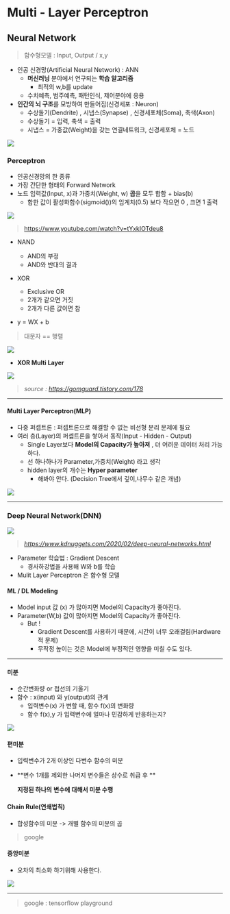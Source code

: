 # Multi - Layer Perceptron

## Neural Network 

> 함수형모델 : Input, Output / x,y

* 인공 신경망(Artificial Neural Network) : ANN
  * **머신러닝** 분야에서 연구되는 **학습 알고리즘**
    * 최적의 w,b를 update
  * 수치예측, 범주예측, 패턴인식, 제어분야에 응용
* **인간의 뇌 구조**를 모방하여 만들어짐(신경세포 : Neuron)
  * 수상돌기(Dendrite) , 시냅스(Synapse) , 신경세포체(Soma), 축색(Axon)
  * 수상돌기 = 입력, 축색 = 출력
  * 시냅스 = 가중값(Weight)을 갖는 연결네트워크, 신경세포체 = 노드

![](C:\Users\samsung\Desktop\neural.PNG)

### Perceptron

* 인공신경망의 한 종류
* 가장 간단한 형태의 Forward Network
* 노드 입력값(Input, x)과 가중치(Weight, w) **곱**을 모두 합함 + bias(b)
  * 합한 값이 활성화함수(sigmoid())의 임계치(0.5) 보다 작으면 0 , 크면 1 출력

![](C:\Users\samsung\Desktop\logicgates.PNG)

> https://www.youtube.com/watch?v=tYxkIOTdeu8

* NAND
  * AND의 부정
  * AND와 반대의 결과
* XOR
  * Exclusive OR
  * 2개가 같으면 거짓
  * 2개가 다른 값이면 참

* y = WX + b 

> 대문자 == 행렬

![](C:\Users\samsung\Desktop\logicgates2.PNG)

* **XOR Multi Layer**

![](https://img1.daumcdn.net/thumb/R720x0.q80/?scode=mtistory2&fname=http%3A%2F%2Fcfile9.uf.tistory.com%2Fimage%2F9974283B5AAE80D027B961)

> *source : https://gomguard.tistory.com/178*

---

#### Multi Layer Perceptron(MLP)

* 다중 퍼셉트론 : 퍼셉트론으로 해결할 수 없는 비선형 분리 문제에 필요
* 여러 층(Layer)의 퍼셉트론을 쌓아서 동작(Input - Hidden - Output)
  * Single Layer보다 **Model의 Capacity가 높아져** , 더 어려운 데이터 처리 가능하다.
  * 선 하나하나가 Parameter,가중치(Weight) 라고 생각
  * hidden layer의 개수는 **Hyper parameter**
    * 해봐야 안다. (Decision Tree에서 깊이,나무수 같은 개념)

![](https://snappygoat.com/b/e2812ac9096827e98fc5c73f8ecd19f0fbc29099)

---

### Deep Neural Network(DNN)

![](https://www.kdnuggets.com/wp-content/uploads/deep-neural-network.jpg)

> *https://www.kdnuggets.com/2020/02/deep-neural-networks.html*

* Parameter 학습법 : Gradient Descent
  * 경사하강법을 사용해 W와 b를 학습
* Mulit Layer Perceptron 은 함수형 모델



#### ML / DL Modeling

* Model input 값 (x) 가 많아지면 Model의 Capacity가 좋아진다.
* Parameter(W,b) 값이 많아지면 Model의 Capacity가 좋아진다.
  * But !
    * Gradient Descent를 사용하기 때문에, 시간이 너무 오래걸림(Hardware적 문제)
    * 무작정 높이는 것은 Model에 부정적인 영향을 미칠 수도 있다. 

---

#### 미분

* 순간변화량 or 접선의 기울기
* 함수 : x(input) 와 y(output)의 관계
  * 입력변수(x) 가 변할 때, 함수 f(x)의 변화량
  * 함수 f(x),y 가 입력변수에 얼마나 민감하게 반응하는지?

![](C:\Users\samsung\Desktop\lim.PNG)

#### 편미분

* 입력변수가 2개 이상인 다변수 함수의 미분

* **변수 1개를 제외한 나머지 변수들은 상수로 취급 후 **

  **지정된 하나의** **변수에 대해서 미분 수행**



#### Chain Rule(연쇄법칙)

* 합성함수의 미분 -> 개별 함수의 미분의 곱

> google



#### 중앙미분

* 오차의 최소화 하기위해 사용한다.

![](C:\Users\samsung\Desktop\centrallim.PNG)

---

> google : tensorflow playground

